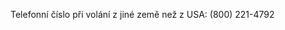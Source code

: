 <Token xmlns:xlink="http://www.w3.org/1999/xlink">Telefonní číslo při volání z jiné země než z USA: (800) 221-4792</Token>

<!--HONumber=Jul16_HO3-->


